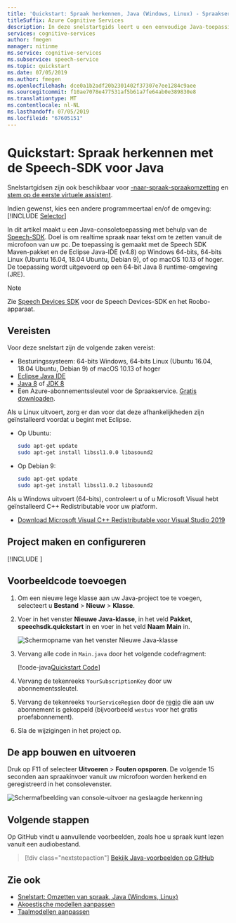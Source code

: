 ```yaml
---
title: 'Quickstart: Spraak herkennen, Java (Windows, Linux) - Spraakservices'
titleSuffix: Azure Cognitive Services
description: In deze snelstartgids leert u een eenvoudige Java-toepassing die worden vastgelegd en transcribes gebruiker spraak van de microfoon van uw computer maken.
services: cognitive-services
author: fmegen
manager: nitinme
ms.service: cognitive-services
ms.subservice: speech-service
ms.topic: quickstart
ms.date: 07/05/2019
ms.author: fmegen
ms.openlocfilehash: dce0a1b2adf20b2301402f37307e7ee1284c9aee
ms.sourcegitcommit: f10ae7078e477531af5b61a7fe64ab0e389830e8
ms.translationtype: MT
ms.contentlocale: nl-NL
ms.lasthandoff: 07/05/2019
ms.locfileid: "67605151"
---
```

# <a name="quickstart-recognize-speech-with-the-speech-sdk-for-java"></a>Quickstart: Spraak herkennen met de Speech-SDK voor Java

Snelstartgidsen zijn ook beschikbaar voor [-naar-spraak-spraakomzetting](quickstart-translate-speech-java-jre.md) en [stem op de eerste virtuele assistent](quickstart-virtual-assistant-java-jre.md).

Indien gewenst, kies een andere programmeertaal en/of de omgeving:<br/>
[!INCLUDE [Selector](../../../includes/cognitive-services-speech-service-quickstart-selector.md)]

In dit artikel maakt u een Java-consoletoepassing met behulp van de [Speech-SDK](speech-sdk.md). Doel is om realtime spraak naar tekst om te zetten vanuit de microfoon van uw pc. De toepassing is gemaakt met de Speech SDK Maven-pakket en de Eclipse Java-IDE (v4.8) op Windows 64-bits, 64-bits Linux (Ubuntu 16.04, 18.04 Ubuntu, Debian 9), of op macOS 10.13 of hoger. De toepassing wordt uitgevoerd op een 64-bit Java 8 runtime-omgeving (JRE).

> [!NOTE]
> Zie [Speech Devices SDK](speech-devices-sdk.md) voor de Speech Devices-SDK en het Roobo-apparaat.

## <a name="prerequisites"></a>Vereisten

Voor deze snelstart zijn de volgende zaken vereist:

* Besturingssysteem: 64-bits Windows, 64-bits Linux (Ubuntu 16.04, 18.04 Ubuntu, Debian 9) of macOS 10.13 of hoger
* [Eclipse Java IDE](https://www.eclipse.org/downloads/)
* [Java 8](https://www.oracle.com/technetwork/java/javase/downloads/jre8-downloads-2133155.html) of [JDK 8](https://www.oracle.com/technetwork/java/javase/downloads/index.html)
* Een Azure-abonnementssleutel voor de Spraakservice. [Gratis downloaden](get-started.md).

Als u Linux uitvoert, zorg er dan voor dat deze afhankelijkheden zijn geïnstalleerd voordat u begint met Eclipse.

* Op Ubuntu:

  ```sh
  sudo apt-get update
  sudo apt-get install libssl1.0.0 libasound2
  ```

* Op Debian 9:

  ```sh
  sudo apt-get update
  sudo apt-get install libssl1.0.2 libasound2
  ```

Als u Windows uitvoert (64-bits), controleert u of u Microsoft Visual hebt geïnstalleerd C++ Redistributable voor uw platform.
* [Download Microsoft Visual C++ Redistributable voor Visual Studio 2019](https://support.microsoft.com/help/2977003/the-latest-supported-visual-c-downloads)

## <a name="create-and-configure-project"></a>Project maken en configureren

[!INCLUDE [](../../../includes/cognitive-services-speech-service-quickstart-java-create-proj.md)]

## <a name="add-sample-code"></a>Voorbeeldcode toevoegen

1. Om een nieuwe lege klasse aan uw Java-project toe te voegen, selecteert u **Bestand** > **Nieuw** > **Klasse**.

1. Voer in het venster **Nieuwe Java-klasse**, in het veld **Pakket**, **speechsdk.quickstart** in en voer in het veld **Naam** **Main** in.

   ![Schermopname van het venster Nieuwe Java-klasse](media/sdk/qs-java-jre-06-create-main-java.png)

1. Vervang alle code in `Main.java` door het volgende codefragment:

   [!code-java[Quickstart Code](~/samples-cognitive-services-speech-sdk/quickstart/java-jre/src/speechsdk/quickstart/Main.java#code)]

1. Vervang de tekenreeks `YourSubscriptionKey` door uw abonnementssleutel.

1. Vervang de tekenreeks `YourServiceRegion` door de [regio](regions.md) die aan uw abonnement is gekoppeld (bijvoorbeeld `westus` voor het gratis proefabonnement).

1. Sla de wijzigingen in het project op.

## <a name="build-and-run-the-app"></a>De app bouwen en uitvoeren

Druk op F11 of selecteer **Uitvoeren** > **Fouten opsporen**.
De volgende 15 seconden aan spraakinvoer vanuit uw microfoon worden herkend en geregistreerd in het consolevenster.

![Schermafbeelding van console-uitvoer na geslaagde herkenning](media/sdk/qs-java-jre-07-console-output.png)

## <a name="next-steps"></a>Volgende stappen

Op GitHub vindt u aanvullende voorbeelden, zoals hoe u spraak kunt lezen vanuit een audiobestand.

> [!div class="nextstepaction"]
> [Bekijk Java-voorbeelden op GitHub](https://aka.ms/csspeech/samples)

## <a name="see-also"></a>Zie ook

- [Snelstart: Omzetten van spraak, Java (Windows, Linux)](quickstart-translate-speech-java-jre.md)
- [Akoestische modellen aanpassen](how-to-customize-acoustic-models.md)
- [Taalmodellen aanpassen](how-to-customize-language-model.md)
